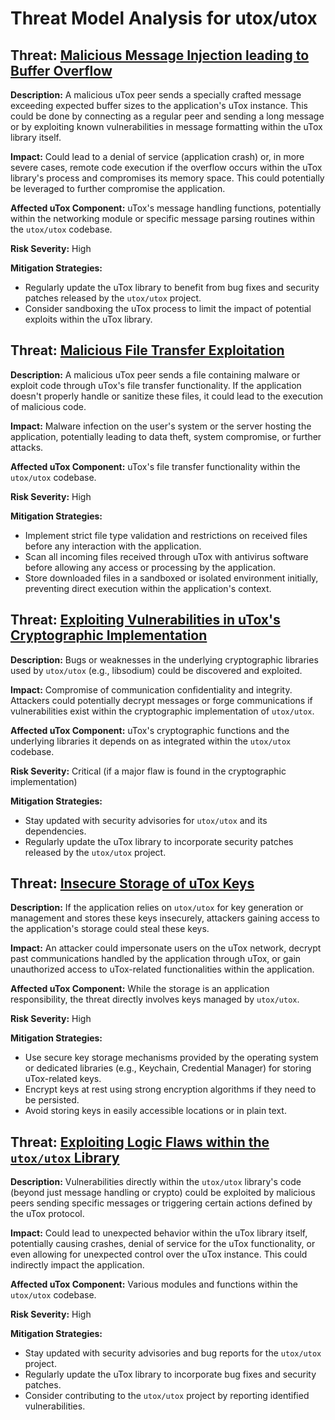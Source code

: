 # Threat Model Analysis for utox/utox

## Threat: [Malicious Message Injection leading to Buffer Overflow](./threats/malicious_message_injection_leading_to_buffer_overflow.md)

**Description:** A malicious uTox peer sends a specially crafted message exceeding expected buffer sizes to the application's uTox instance. This could be done by connecting as a regular peer and sending a long message or by exploiting known vulnerabilities in message formatting within the uTox library itself.

**Impact:** Could lead to a denial of service (application crash) or, in more severe cases, remote code execution if the overflow occurs within the uTox library's process and compromises its memory space. This could potentially be leveraged to further compromise the application.

**Affected uTox Component:** uTox's message handling functions, potentially within the networking module or specific message parsing routines within the `utox/utox` codebase.

**Risk Severity:** High

**Mitigation Strategies:**
* Regularly update the uTox library to benefit from bug fixes and security patches released by the `utox/utox` project.
* Consider sandboxing the uTox process to limit the impact of potential exploits within the uTox library.

## Threat: [Malicious File Transfer Exploitation](./threats/malicious_file_transfer_exploitation.md)

**Description:** A malicious uTox peer sends a file containing malware or exploit code through uTox's file transfer functionality. If the application doesn't properly handle or sanitize these files, it could lead to the execution of malicious code.

**Impact:** Malware infection on the user's system or the server hosting the application, potentially leading to data theft, system compromise, or further attacks.

**Affected uTox Component:** uTox's file transfer functionality within the `utox/utox` codebase.

**Risk Severity:** High

**Mitigation Strategies:**
* Implement strict file type validation and restrictions on received files before any interaction with the application.
* Scan all incoming files received through uTox with antivirus software before allowing any access or processing by the application.
* Store downloaded files in a sandboxed or isolated environment initially, preventing direct execution within the application's context.

## Threat: [Exploiting Vulnerabilities in uTox's Cryptographic Implementation](./threats/exploiting_vulnerabilities_in_utox's_cryptographic_implementation.md)

**Description:** Bugs or weaknesses in the underlying cryptographic libraries used by `utox/utox` (e.g., libsodium) could be discovered and exploited.

**Impact:** Compromise of communication confidentiality and integrity. Attackers could potentially decrypt messages or forge communications if vulnerabilities exist within the cryptographic implementation of `utox/utox`.

**Affected uTox Component:** uTox's cryptographic functions and the underlying libraries it depends on as integrated within the `utox/utox` codebase.

**Risk Severity:** Critical (if a major flaw is found in the cryptographic implementation)

**Mitigation Strategies:**
* Stay updated with security advisories for `utox/utox` and its dependencies.
* Regularly update the uTox library to incorporate security patches released by the `utox/utox` project.

## Threat: [Insecure Storage of uTox Keys](./threats/insecure_storage_of_utox_keys.md)

**Description:** If the application relies on `utox/utox` for key generation or management and stores these keys insecurely, attackers gaining access to the application's storage could steal these keys.

**Impact:** An attacker could impersonate users on the uTox network, decrypt past communications handled by the application through uTox, or gain unauthorized access to uTox-related functionalities within the application.

**Affected uTox Component:** While the storage is an application responsibility, the threat directly involves keys managed by `utox/utox`.

**Risk Severity:** High

**Mitigation Strategies:**
* Use secure key storage mechanisms provided by the operating system or dedicated libraries (e.g., Keychain, Credential Manager) for storing uTox-related keys.
* Encrypt keys at rest using strong encryption algorithms if they need to be persisted.
* Avoid storing keys in easily accessible locations or in plain text.

## Threat: [Exploiting Logic Flaws within the `utox/utox` Library](./threats/exploiting_logic_flaws_within_the__utoxutox__library.md)

**Description:** Vulnerabilities directly within the `utox/utox` library's code (beyond just message handling or crypto) could be exploited by malicious peers sending specific messages or triggering certain actions defined by the uTox protocol.

**Impact:** Could lead to unexpected behavior within the uTox library itself, potentially causing crashes, denial of service for the uTox functionality, or even allowing for unexpected control over the uTox instance. This could indirectly impact the application.

**Affected uTox Component:** Various modules and functions within the `utox/utox` codebase.

**Risk Severity:** High

**Mitigation Strategies:**
* Stay updated with security advisories and bug reports for the `utox/utox` project.
* Regularly update the uTox library to incorporate bug fixes and security patches.
* Consider contributing to the `utox/utox` project by reporting identified vulnerabilities.

